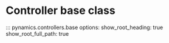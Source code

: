 # Controller base class

::: pynamics.controllers.base
    options:
        show_root_heading: true
        show_root_full_path: true